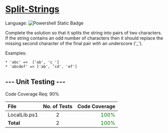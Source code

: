 # [Split-Strings](https://www.codewars.com/kata/515de9ae9dcfc28eb6000001)

Language: ![Powershell Static Badge](https://img.shields.io/badge/Powershell-012456?style=for-the-badge&logo=powershell)

Complete the solution so that it splits the string into pairs of two characters. If the string contains an odd number of characters then it should replace the missing second character of the final pair with an underscore ('_').

Examples:

```
* 'abc' =>  ['ab', 'c_']
* 'abcdef' => ['ab', 'cd', 'ef']
```

## --- Unit Testing ---

Code Coverage Req: 90%

| File | No. of Tests | Code Coverage |
| :--- | :---: | ---: |
| LocalLib.ps1 | 2 | <span style="color:green">100%</span> |
| **Total** | 2 | <span style="color:green">100%</span> |